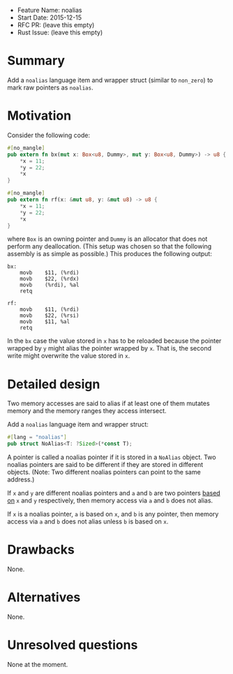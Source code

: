 - Feature Name: noalias
- Start Date: 2015-12-15
- RFC PR: (leave this empty)
- Rust Issue: (leave this empty)

# Summary
[summary]: #summary

Add a `noalias` language item and wrapper struct (similar to `non_zero`) to
mark raw pointers as `noalias`.

# Motivation
[motivation]: #motivation

Consider the following code:

```rust
#[no_mangle]
pub extern fn bx(mut x: Box<u8, Dummy>, mut y: Box<u8, Dummy>) -> u8 {
    *x = 11;
    *y = 22;
    *x
}

#[no_mangle]
pub extern fn rf(x: &mut u8, y: &mut u8) -> u8 {
    *x = 11;
    *y = 22;
    *x
}
```

where `Box` is an owning pointer and `Dummy` is an allocator that does not
perform any deallocation. (This setup was chosen so that the following assembly
is as simple as possible.) This produces the following output:

```
bx:
	movb	$11, (%rdi)
	movb	$22, (%rdx)
	movb	(%rdi), %al
	retq

rf:
	movb	$11, (%rdi)
	movb	$22, (%rsi)
	movb	$11, %al
	retq
```

In the `bx` case the value stored in `x` has to be reloaded because the pointer
wrapped by `y` might alias the pointer wrapped by `x`. That is, the second write
might overwrite the value stored in `x`.

# Detailed design
[design]: #detailed-design

Two memory accesses are said to alias if at least one of them mutates memory
and the memory ranges they access intersect.

Add a `noalias` language item and wrapper struct:

```rust
#[lang = "noalias"]
pub struct NoAlias<T: ?Sized>(*const T);
```

A pointer is called a noalias pointer if it is stored in a `NoAlias` object. Two
noalias pointers are said to be different if they are stored in different
objects. (Note: Two different noalias pointers can point to the same address.)

If `x` and `y` are different noalias pointers and `a` and `b` are two pointers
[based on](http://llvm.org/docs/LangRef.html#pointeraliasing)
`x` and `y` respectively, then memory access via `a` and `b` does not
alias.

If `x` is a noalias pointer, `a` is based on `x`, and `b` is any pointer, then
memory access via `a` and `b` does not alias unless `b` is based on `x`.

# Drawbacks
[drawbacks]: #drawbacks

None.

# Alternatives
[alternatives]: #alternatives

None.

# Unresolved questions
[unresolved]: #unresolved-questions

None at the moment.
